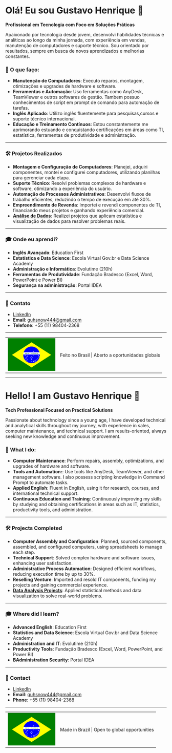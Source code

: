 # Olá! Eu sou Gustavo Henrique 👋

**Profissional em Tecnologia com Foco em Soluções Práticas**

Apaixonado por tecnologia desde jovem, desenvolvi habilidades técnicas e analíticas ao longo da minha jornada, com experiência em vendas, manutenção de computadores e suporte técnico. Sou orientado por resultados, sempre em busca de novos aprendizados e melhorias constantes.

### 🚀 O que faço:
- **Manutenção de Computadores**: Executo reparos, montagem, otimizações e upgrades de hardware e software.
- **Ferramentas e Automação**: Uso ferramentas como AnyDesk, TeamViewer e outros softwares de gestão. Tambem possuo conhecimentos de script em prompt de comando para automação de tarefas.
- **Inglês Aplicado**: Utilizo inglês fluentemente para pesquisas,cursos e suporte técnico internacional.
- **Educação e Treinamento Contínuos**: Estou constantemente me aprimorando estuando e conquistando certificações em áreas como TI, estatística, ferramentas de produtividade e administração.

---

### 🛠️ Projetos Realizados
- **Montagem e Configuração de Computadores**: Planejei, adquiri componentes, montei e configurei computadores, utilizando planilhas para gerenciar cada etapa.
- **Suporte Técnico**: Resolvi problemas complexos de hardware e software, otimizando a experiência do usuário.
- **Automação de Processos Administrativos**: Desenvolvi fluxos de trabalho eficientes, reduzindo o tempo de execução em até 30%.
- **Empreendimento de Revenda**: Importei e revendi componentes de TI, financiando meus projetos e ganhando experiência comercial.
- [**Análise de Dados**](https://github.com/BrazilianSnow/my-first-project): Realizei projetos que aplicam estatística e visualização de dados para resolver problemas reais.

---

### 🎓 Onde eu aprendi?
- **Inglês Avançado**: Education First  
- **Estatística e Data Science**: Escola Virtual Gov.br e Data Science Academy  
- **Administração e Informática**: Evolutime (210h)  
- **Ferramentas de Produtividade**: Fundação Bradesco (Excel, Word, PowerPoint e Power BI)  
- **Segurança na administração**: Portal IDEA  

---

### 🔗 Contato
- [LinkedIn](https://www.linkedin.com/in/gustavo-henrique-ba6303327/)  
- **Email**: guhsnow444@gmail.com  
- **Telefone**: +55 (11) 98404-2368  

---

<table>
  <tr>
    <td style="text-align: right;">
      <img src="https://raw.githubusercontent.com/pedrorivald/bandeira-brasil/master/estrelas.PNG" alt="Bandeira do Brasil" width="150"/>
    </td>
    <td style="vertical-align: middle;">
      Feito no Brasil | Aberto a oportunidades globais
    </td>
  </tr>
</table>

---

# Hello! I am Gustavo Henrique 👋

**Tech Professional Focused on Practical Solutions**

Passionate about technology since a young age, I have developed technical and analytical skills throughout my journey, with experience in sales, computer maintenance, and technical support. I am results-oriented, always seeking new knowledge and continuous improvement.

### 🚀 What I do:
- **Computer Maintenance**: Perform repairs, assembly, optimizations, and upgrades of hardware and software.
- **Tools and Automation:**: Use tools like AnyDesk, TeamViewer, and other management software. I also possess scripting knowledge in Command Prompt to automate tasks.
- **Applied English**:  Fluent in English, using it for research, courses, and international technical support.  
- **Continuous Education and Training**: Continuously improving my skills by studying and obtaining certifications in areas such as IT, statistics, productivity tools, and administration.

---

### 🛠️ Projects Completed
- **Computer Assembly and Configuration**: Planned, sourced components, assembled, and configured computers, using spreadsheets to manage each step. 
- **Technical Support**: Solved complex hardware and software issues, enhancing user satisfaction.  
- **Administrative Process Automation**: Designed efficient workflows, reducing execution time by up to 30%. 
- **Reselling Venture**: Imported and resold IT components, funding my projects and gaining commercial experience.
- [**Data Analysis Projects**](https://github.com/BrazilianSnow/my-first-project): Applied statistical methods and data visualization to solve real-world problems.  

---

### 🎓 Where did I learn?
- **Advanced English**: Education First  
- **Statistics and Data Science**: Escola Virtual Gov.br and Data Science Academy  
- **Administration and IT**: Evolutime (210h)  
- **Productivity Tools**: Fundação Bradesco (Excel, Word, PowerPoint, and Power BI)  
- **BAdministration Security**: Portal IDEA  

---

### 🔗 Contact
- [LinkedIn](https://www.linkedin.com/in/gustavo-henrique-ba6303327/)  
- **Email**: guhsnow444@gmail.com  
- **Phone**: +55 (11) 98404-2368  

---

<table>
  <tr>
    <td style="text-align: right;">
      <img src="https://raw.githubusercontent.com/pedrorivald/bandeira-brasil/master/estrelas.PNG" alt="Brazilian Flag" width="150"/>
    </td>
    <td style="vertical-align: middle;">
      Made in Brazil | Open to global opportunities
    </td>
  </tr>
</table>
